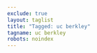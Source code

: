 ```yaml
---
exclude: true
layout: taglist
title: "Tagged: uc berkley"
tagname: uc berkley
robots: noindex
---
```

